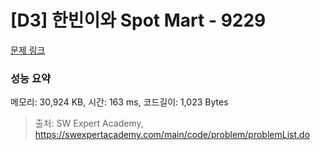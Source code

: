 # [D3] 한빈이와 Spot Mart - 9229 

[문제 링크](https://swexpertacademy.com/main/code/problem/problemDetail.do?contestProbId=AW8Wj7cqbY0DFAXN) 

### 성능 요약

메모리: 30,924 KB, 시간: 163 ms, 코드길이: 1,023 Bytes



> 출처: SW Expert Academy, https://swexpertacademy.com/main/code/problem/problemList.do